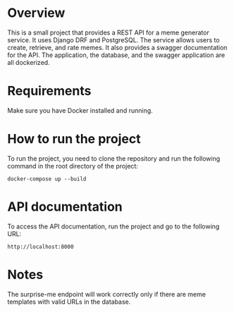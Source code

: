# Overview

This is a small project that provides a REST API for a meme generator service. It uses Django DRF and PostgreSQL.
The service allows users to create, retrieve, and rate memes. It also provides a swagger documentation for the API.
The application, the database, and the swagger application are all dockerized.

# Requirements
Make sure you have Docker installed and running.

# How to run the project
To run the project, you need to clone the repository and run the following command in the root directory of the project:
```
docker-compose up --build
```

# API documentation
To access the API documentation, run the project and go to the following URL:
```
http://localhost:8000
```

# Notes
The surprise-me endpoint will work correctly only if there are meme templates with valid URLs in the database.
